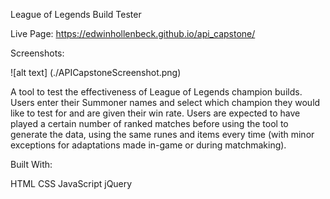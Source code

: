League of Legends Build Tester

Live Page: https://edwinhollenbeck.github.io/api_capstone/

Screenshots:

![alt text] (./APICapstoneScreenshot.png)
<img APICapstoneScreenshotResults.png>
<img APICapstoneScreenshotResultsFail.png>

A tool to test the effectiveness of League of Legends champion builds. Users enter their Summoner names and select
which champion they would like to test for and are given their win rate. Users are expected to have played a certain number of ranked matches before using the tool to generate the data, using the same runes and items every time (with minor exceptions for adaptations made in-game or during matchmaking).

Built With:

HTML
CSS
JavaScript
jQuery
